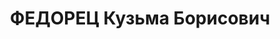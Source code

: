 ---
title: ФЕДОРЕЦ Кузьма Борисович
description: 1899 року народження, с. Залісся Чорнобильського району, українець, освіта
  середня. Проживав у м. Києві, робітник «Електропрому». Верховним Судом СРСР 23 жовтня
  1937 року засуджений до розстрілу. Вирок виконано 24 жовтня 1937 року. Місце поховання
  невідомо. Реабілітований у 1957 році.
---